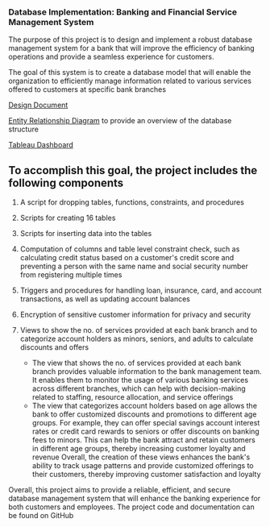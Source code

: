 ### Database Implementation: Banking and Financial Service Management System

The purpose of this project is to design and implement a robust database management system for a bank that will improve the efficiency of banking operations and provide a seamless experience for customers. 

The goal of this system is to create a database model that will enable the organization to efficiently manage information related to various services offered to customers at specific bank branches

[Design Document](https://github.com/hazellobo/Banking-and-Financial-Service-Management/blob/main/Database%20Design%20and%20Initial%20ERD.pdf)

[Entity Relationship Diagram](https://github.com/hazellobo/Banking-and-Financial-Service-Management/blob/main/Final%20ERD.pdf) to provide an overview of the database structure

[Tableau Dashboard](https://github.com/hazellobo/Banking-and-Financial-Service-Management/blob/main/Bank%20Management%20Dashboard.pdf)


## To accomplish this goal, the project includes the following components
1. A script for dropping tables, functions, constraints, and procedures

2. Scripts for creating 16 tables

3. Scripts for inserting data into the tables

4. Computation of columns and table level constraint check, such as calculating credit status based on a customer's credit score and preventing a person with the same name and social security number from registering multiple times

5. Triggers and procedures for handling loan, insurance, card, and account transactions, as well as updating account balances

6. Encryption of sensitive customer information for privacy and security

7. Views to show the no. of services provided at each bank branch and to categorize account holders as minors, seniors, and adults to calculate discounts and offers 
   * The view that shows the no. of services provided at each bank branch provides valuable information to the bank management team. It enables them to monitor the       usage of various banking services across different branches, which can help with decision-making related to staffing, resource allocation, and service               offerings        
   * The view that categorizes account holders based on age allows the bank to offer customized discounts and promotions to different age groups. For example, they       can offer special savings account interest rates or credit card rewards to seniors or offer discounts on banking fees to minors. This can help the bank               attract and retain customers in different age groups, thereby increasing customer loyalty and revenue
Overall, the creation of these views enhances the bank's ability to track usage patterns and provide customized offerings to their customers, thereby improving customer satisfaction and loyalty

Overall, this project aims to provide a reliable, efficient, and secure database management system that will enhance the banking experience for both customers and employees. The project code and documentation can be found on GitHub
